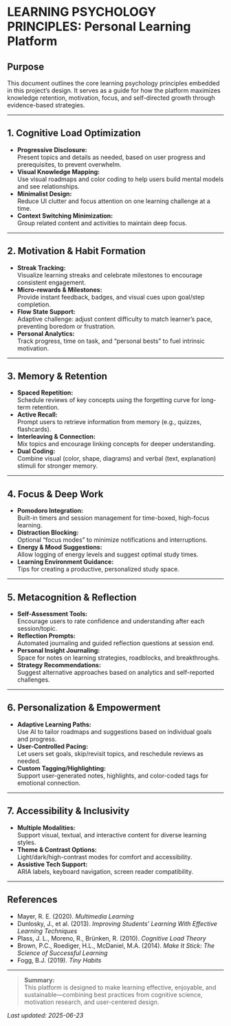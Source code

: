 # LEARNING PSYCHOLOGY PRINCIPLES: Personal Learning Platform

## Purpose

This document outlines the core learning psychology principles embedded in this project’s design. It serves as a guide for how the platform maximizes knowledge retention, motivation, focus, and self-directed growth through evidence-based strategies.

---

## 1. Cognitive Load Optimization

- **Progressive Disclosure:**  
  Present topics and details as needed, based on user progress and prerequisites, to prevent overwhelm.
- **Visual Knowledge Mapping:**  
  Use visual roadmaps and color coding to help users build mental models and see relationships.
- **Minimalist Design:**  
  Reduce UI clutter and focus attention on one learning challenge at a time.
- **Context Switching Minimization:**  
  Group related content and activities to maintain deep focus.

---

## 2. Motivation & Habit Formation

- **Streak Tracking:**  
  Visualize learning streaks and celebrate milestones to encourage consistent engagement.
- **Micro-rewards & Milestones:**  
  Provide instant feedback, badges, and visual cues upon goal/step completion.
- **Flow State Support:**  
  Adaptive challenge: adjust content difficulty to match learner’s pace, preventing boredom or frustration.
- **Personal Analytics:**  
  Track progress, time on task, and “personal bests” to fuel intrinsic motivation.

---

## 3. Memory & Retention

- **Spaced Repetition:**  
  Schedule reviews of key concepts using the forgetting curve for long-term retention.
- **Active Recall:**  
  Prompt users to retrieve information from memory (e.g., quizzes, flashcards).
- **Interleaving & Connection:**  
  Mix topics and encourage linking concepts for deeper understanding.
- **Dual Coding:**  
  Combine visual (color, shape, diagrams) and verbal (text, explanation) stimuli for stronger memory.

---

## 4. Focus & Deep Work

- **Pomodoro Integration:**  
  Built-in timers and session management for time-boxed, high-focus learning.
- **Distraction Blocking:**  
  Optional “focus modes” to minimize notifications and interruptions.
- **Energy & Mood Suggestions:**  
  Allow logging of energy levels and suggest optimal study times.
- **Learning Environment Guidance:**  
  Tips for creating a productive, personalized study space.

---

## 5. Metacognition & Reflection

- **Self-Assessment Tools:**  
  Encourage users to rate confidence and understanding after each session/topic.
- **Reflection Prompts:**  
  Automated journaling and guided reflection questions at session end.
- **Personal Insight Journaling:**  
  Space for notes on learning strategies, roadblocks, and breakthroughs.
- **Strategy Recommendations:**  
  Suggest alternative approaches based on analytics and self-reported challenges.

---

## 6. Personalization & Empowerment

- **Adaptive Learning Paths:**  
  Use AI to tailor roadmaps and suggestions based on individual goals and progress.
- **User-Controlled Pacing:**  
  Let users set goals, skip/revisit topics, and reschedule reviews as needed.
- **Custom Tagging/Highlighting:**  
  Support user-generated notes, highlights, and color-coded tags for emotional connection.

---

## 7. Accessibility & Inclusivity

- **Multiple Modalities:**  
  Support visual, textual, and interactive content for diverse learning styles.
- **Theme & Contrast Options:**  
  Light/dark/high-contrast modes for comfort and accessibility.
- **Assistive Tech Support:**  
  ARIA labels, keyboard navigation, screen reader compatibility.

---

## References

- Mayer, R. E. (2020). *Multimedia Learning*
- Dunlosky, J., et al. (2013). *Improving Students’ Learning With Effective Learning Techniques*
- Plass, J. L., Moreno, R., Brünken, R. (2010). *Cognitive Load Theory*
- Brown, P.C., Roediger, H.L., McDaniel, M.A. (2014). *Make It Stick: The Science of Successful Learning*
- Fogg, B.J. (2019). *Tiny Habits*

---

> **Summary:**  
This platform is designed to make learning effective, enjoyable, and sustainable—combining best practices from cognitive science, motivation research, and user-centered design.

_Last updated: 2025-06-23_